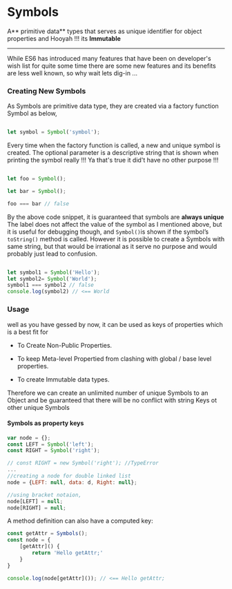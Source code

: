 # Symbols

A** primitive data** types that serves as unique identifier for object properties and Hooyah !!! its **Immutable**

---

While ES6 has introduced many features that have been on developer's wish list for quite some time there are some new features and its benefits are less well known, so why wait lets dig-in ...

### Creating New Symbols

As Symbols are primitive data type, they are created via a factory function Symbol as below,

```js

let symbol = Symbol('symbol');

```

Every time when the factory function is called, a new and unique symbol is created. The optional parameter is a descriptive string that is shown when printing the symbol really !!! Ya that's true it did't have no other purpose !!!

```js

let foo = Symbol();

let bar = Symbol();

foo === bar // false

```

By the above code snippet, it is guaranteed that symbols are **always unique** The label does not affect the value of the symbol as I mentioned above, but it is useful for debugging though, and `Symbol()`is shown if the symbol’s `toString()` method is called. However it is possible to create a Symbols with same string, but that would be irrational as it serve no purpose and would probably just lead to confusion.

```js

let symbol1 = Symbol('Hello');
let symbol2= Symbol('World');
symbol1 === symbol2 // false
console.log(symbol2) // <== World

```

### **Usage**

well as you have gessed by now, it can be used as keys of properties which is a best fit for

* To Create Non-Public Properties.

* To keep Meta-level Propertied from clashing with global \/ base level properties.

* To create Immutable data types.


Therefore we can create an unlimited number of unique Symbols to an Object and be guaranteed that there will be no conflict with string Keys ot other unique Symbols



#### Symbols as property keys

```js
var node = {};
const LEFT = Symbol('left');
const RIGHT = Symbol('right');

// const RIGHT = new Symbol('right'); //TypeError 
...
//creating a node for double linked list
node = {LEFT: null, data: d, Right: null};

//using bracket notaion, 
node[LEFT] = null;
node[RIGHT] = null;
```

A method definition can also have a computed key:

```js
const getAttr = Symbols();
const node = {
    [getAttr]() {
        return 'Hello getAttr;'
    }
}

console.log(node[getAttr]()); // <== Hello getAttr;
```












